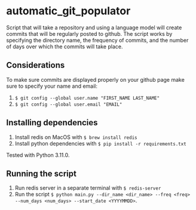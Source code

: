 # automatic_git_populator
Script that will take a repository and using a language model will create commits that will be regularly posted to github. The script works by specifying the directory name, the frequency of commits, and the number of days over which the commits will take place.

## Considerations

To make sure commits are displayed properly on your github page make sure to specify your name and email:

1. `$ git config --global user.name "FIRST_NAME LAST_NAME"`
2. `$ git config --global user.email "EMAIL"`

## Installing dependencies

1. Install redis on MacOS with `$ brew install redis`
2. Install python dependencies with `$ pip install -r requirements.txt`

Tested with Python 3.11.0.

## Running the script

1. Run redis server in a separate terminal with `$ redis-server`
2. Run the script `$ python main.py --dir_name <dir_name> --freq <freq> --num_days <num_days> --start_date <YYYYMMDD>`.
